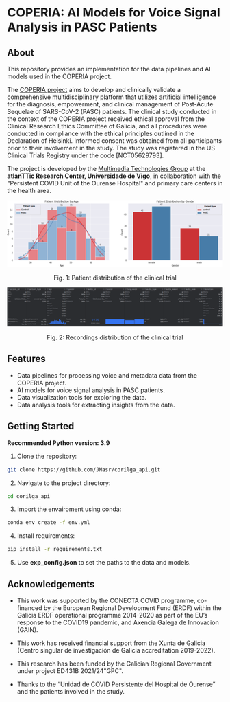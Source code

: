 # COPERIA: AI Models for Voice Signal Analysis in PASC Patients

## About

This repository provides an implementation for the data pipelines and AI models used in the COPERIA project.

The [COPERIA project](https://coperia.es/) aims to develop and clinically validate a comprehensive multidisciplinary
platform that utilizes artificial intelligence for the diagnosis,
empowerment, and clinical management of Post-Acute Sequelae of SARS-CoV-2 (PASC) patients.
The clinical study conducted in the context of the COPERIA project received ethical approval from the Clinical Research
Ethics Committee of Galicia,
and all procedures were conducted in compliance with the ethical principles outlined in the Declaration of Helsinki.
Informed consent was obtained from all participants prior to their involvement in the study.
The study was registered in the US Clinical Trials Registry under the code [NCT05629793].

The project is developed by the [Multimedia Technologies Group](https://gtm.uvigo.es/en/) at the **atlanTTic Research
Center, Universidade de Vigo**, in collaboration with the "Persistent COVID Unit of the Ourense Hospital" and primary
care centers in the health area.

<img title="Patients distribution of the clinical trial" src="/images/subject_distribution.png" alt="Patient distribution of COPERIA project.">
<p style="text-align: center;">Fig. 1: Patient distribution of the clinical trial</p>

<img title="Recordings distribution of the clinical trial" src="/images/recordings_distribution.png" alt="Recordings distribution of COPERIA project.">
<p style="text-align: center;">Fig. 2: Recordings distribution of the clinical trial</p>

## Features

* Data pipelines for processing voice and metadata data from the COPERIA project.
* AI models for voice signal analysis in PASC patients.
* Data visualization tools for exploring the data.
* Data analysis tools for extracting insights from the data.

## Getting Started

**Recommended Python version: 3.9**

1. Clone the repository:

```bash
git clone https://github.com/JMasr/corilga_api.git
```
2. Navigate to the project directory:

```bash
cd corilga_api
```

3. Import the envairoment using conda:

```bash
conda env create -f env.yml
```

4. Install requirements:

```bash
pip install -r requirements.txt
```

5. Use **exp_config.json** to set the paths to the data and models.

## Acknowledgements

* This work was supported by the CONECTA COVID programme, co-financed by the European Regional Development Fund (ERDF)
within the Galicia ERDF operational programme 2014-2020 as part of the EU’s response to the COVID19 pandemic, and
Axencia Galega de Innovacion (GAIN).

* This work has received financial support from the Xunta de Galicia (Centro singular de investigación de Galicia
accreditation 2019-2022).

* This research has been funded by the Galician Regional Government under project ED431B 2021/24"GPC".

* Thanks to the “Unidad de COVID Persistente del Hospital de Ourense” and the patients involved in the study.
